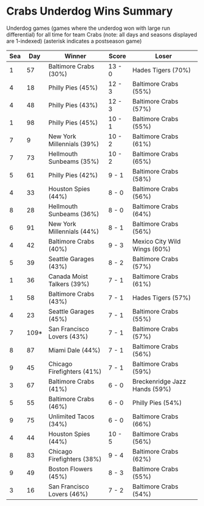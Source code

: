 # Crabs Underdog Wins Summary



Underdog games (games where the underdog won with large run differential) for all time for team Crabs (note: all days and seasons displayed are 1-indexed) (asterisk indicates a postseason game)


| Sea | Day | Winner | Score | Loser | 
| ------ |------ |------ |------ |------ |
| 1 | 57 | Baltimore Crabs (30%) | 13 - 0 | Hades Tigers (70%) | 
| 4 | 18 | Philly Pies (45%) | 12 - 3 | Baltimore Crabs (55%) | 
| 4 | 48 | Philly Pies (43%) | 12 - 3 | Baltimore Crabs (57%) | 
| 1 | 98 | Philly Pies (45%) | 10 - 1 | Baltimore Crabs (55%) | 
| 7 | 9 | New York Millennials (39%) | 10 - 2 | Baltimore Crabs (61%) | 
| 7 | 73 | Hellmouth Sunbeams (35%) | 10 - 2 | Baltimore Crabs (65%) | 
| 5 | 61 | Philly Pies (42%) | 9 - 1 | Baltimore Crabs (58%) | 
| 4 | 33 | Houston Spies (44%) | 8 - 0 | Baltimore Crabs (56%) | 
| 8 | 28 | Hellmouth Sunbeams (36%) | 8 - 0 | Baltimore Crabs (64%) | 
| 6 | 91 | New York Millennials (44%) | 8 - 1 | Baltimore Crabs (56%) | 
| 4 | 42 | Baltimore Crabs (40%) | 9 - 3 | Mexico City Wild Wings (60%) | 
| 5 | 39 | Seattle Garages (43%) | 8 - 2 | Baltimore Crabs (57%) | 
| 1 | 36 | Canada Moist Talkers (39%) | 7 - 1 | Baltimore Crabs (61%) | 
| 1 | 58 | Baltimore Crabs (43%) | 7 - 1 | Hades Tigers (57%) | 
| 4 | 23 | Seattle Garages (45%) | 7 - 1 | Baltimore Crabs (55%) | 
| 7 | 109* | San Francisco Lovers (43%) | 7 - 1 | Baltimore Crabs (57%) | 
| 8 | 87 | Miami Dale (44%) | 7 - 1 | Baltimore Crabs (56%) | 
| 9 | 45 | Chicago Firefighters (41%) | 7 - 1 | Baltimore Crabs (59%) | 
| 3 | 67 | Baltimore Crabs (41%) | 6 - 0 | Breckenridge Jazz Hands (59%) | 
| 5 | 55 | Baltimore Crabs (46%) | 6 - 0 | Philly Pies (54%) | 
| 9 | 75 | Unlimited Tacos (34%) | 6 - 0 | Baltimore Crabs (66%) | 
| 4 | 44 | Houston Spies (44%) | 10 - 5 | Baltimore Crabs (56%) | 
| 8 | 83 | Chicago Firefighters (38%) | 9 - 4 | Baltimore Crabs (62%) | 
| 9 | 49 | Boston Flowers (45%) | 8 - 3 | Baltimore Crabs (55%) | 
| 3 | 16 | San Francisco Lovers (46%) | 7 - 2 | Baltimore Crabs (54%) | 


